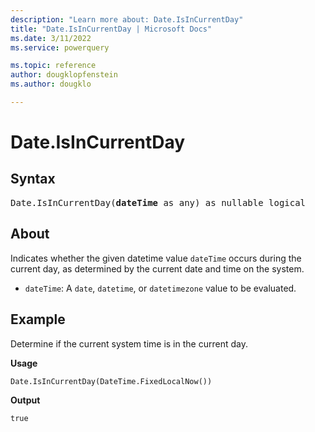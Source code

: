 ```yaml
---
description: "Learn more about: Date.IsInCurrentDay"
title: "Date.IsInCurrentDay | Microsoft Docs"
ms.date: 3/11/2022
ms.service: powerquery

ms.topic: reference
author: dougklopfenstein
ms.author: dougklo

---
```

# Date.IsInCurrentDay

## Syntax

<pre>
Date.IsInCurrentDay(<b>dateTime</b> as any) as nullable logical
</pre>

## About

Indicates whether the given datetime value `dateTime` occurs during the current day, as determined by the current date and time on the system.

- `dateTime`: A `date`, `datetime`, or `datetimezone` value to be evaluated.

## Example

Determine if the current system time is in the current day.

**Usage**

```powerquery-m
Date.IsInCurrentDay(DateTime.FixedLocalNow())
```

**Output**

`true`
